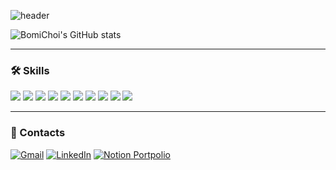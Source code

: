 ![header](https://capsule-render.vercel.app/api?type=waving&color=79e5cb&height=300&section=header&text=Bomi%20Choi&desc=Backend%20Developer&descAlignY=65)

![BomiChoi's GitHub stats](https://github-readme-stats.vercel.app/api?username=BomiChoi&theme=tokyonight)

***

### 🛠 Skills

<section>
    <img src="https://img.shields.io/badge/Python-3776AB?logo=Python&logoColor=white"/>
    <img src="https://img.shields.io/badge/Django-092E20?logo=Django&logoColor=white"/>
    <img src="https://img.shields.io/badge/Django REST Framework-092E20?logo=Django&logoColor=white"/>
    <img src="https://img.shields.io/badge/PostgreSQL-4169E1?logo=PostgreSQL&logoColor=white"/>
    <img src="https://img.shields.io/badge/MySQL-4479A1?logo=MySQL&logoColor=white"/>
    <img src="https://img.shields.io/badge/Amazon%20AWS-232F3E?logo=Amazon%20AWS&logoColor=white"/>
    <img src="https://img.shields.io/badge/Git-F05032?logo=git&logoColor=white">
    <img src="https://img.shields.io/badge/GitHub-181717?logo=GitHub&logoColor=white"/>
    <img src="https://img.shields.io/badge/Postman-FF6C37?logo=Postman&logoColor=white">
    <img src="https://img.shields.io/badge/Notion-000000?logo=Notion&logoColor=white">
</section>


***

### 📱 Contacts
[![Gmail](https://img.shields.io/badge/Gmail-hibomi97@gmail.com-EA4335?logo=Gmail&logoColor=white&link=mailto:hibomi97@gmail.com)](mailto:hibomi97@gmail.com)
[![LinkedIn](https://img.shields.io/badge/LinkedIn-0A66C2?logo=LinkedIn&logoColor=white&link=https://www.linkedin.com/in/bomidev)](https://www.linkedin.com/in/bomidev)
[![Notion Portpolio](https://img.shields.io/badge/Notion%20Portpolio-000000?logo=Notion&logoColor=white&link=https://thirsty-sock-ce7.notion.site/Bomi-Choi-3575965d4a95410d81f51695d46f9210)](https://thirsty-sock-ce7.notion.site/Bomi-Choi-3575965d4a95410d81f51695d46f9210)
